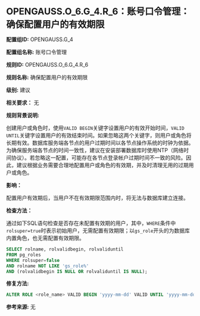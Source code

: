 **<font size="5">OPENGAUSS.O_6.G_4.R_6：账号口令管理：确保配置用户的有效期限</font>**

**配置组ID:**
OPENGAUSS.G_4

**配置组名称:**
账号口令管理

**规则ID:**
OPENGAUSS.O_6.G_4.R_6

**规则名称:**
确保配置用户的有效期限

**级别:**
建议

**相关要求：**
无

**规则背景说明:**

创建用户或角色时，使用`VALID BEGIN`关键字设置用户的有效开始时间，`VALID UNTIL`关键字设置用户的有效结束时间。如果忽略这两个关键字，则用户或角色将长期有效。数据库服务端各节点的用户过期时间以各节点操作系统的时钟为依据。为确保服务端各节点的时间一致性，建议在安装部署数据库时使用NTP（网络时间协议）。若忽略这一配置，可能存在各节点登录帐户过期时间不一致的风险。因此，建议根据业务需要合理地配置用户或角色的有效期，并及时清理无用的过期用户或角色。

**影响：**

配置用户有效期后，当用户不在有效期限范围内时，将无法与数据库建立连接。

**检查方法：**

通过如下SQL语句检查是否存在未配置有效期的用户，其中，`WHERE`条件中`rolsuper=true`时表示初始用户，无需配置有效期限；以`gs_role`开头的为数据库内置角色，也无需配置有效期限。

```sql
SELECT rolname, rolvalidbegin, rolvaliduntil 
FROM pg_roles 
WHERE rolsuper=false 
AND rolname NOT LIKE 'gs_role%' 
AND (rolvalidbegin IS NULL OR rolvaliduntil IS NULL);
```

**修复方法:**

```sql
ALTER ROLE <role_name> VALID BEGIN 'yyyy-mm-dd' VALID UNTIL 'yyyy-mm-dd';
```

**参考来源:**
无